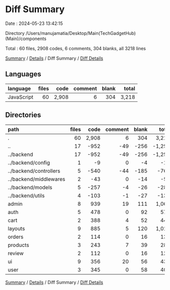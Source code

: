 # Diff Summary

Date : 2024-05-23 13:42:15

Directory /Users/manujamatia/Desktop/Main(TechGadgetHub)(Main)/components

Total : 60 files,  2908 codes, 6 comments, 304 blanks, all 3218 lines

[Summary](results.md) / [Details](details.md) / Diff Summary / [Diff Details](diff-details.md)

## Languages
| language | files | code | comment | blank | total |
| :--- | ---: | ---: | ---: | ---: | ---: |
| JavaScript | 60 | 2,908 | 6 | 304 | 3,218 |

## Directories
| path | files | code | comment | blank | total |
| :--- | ---: | ---: | ---: | ---: | ---: |
| . | 60 | 2,908 | 6 | 304 | 3,218 |
| .. | 17 | -952 | -49 | -256 | -1,257 |
| ../backend | 17 | -952 | -49 | -256 | -1,257 |
| ../backend/config | 1 | -9 | 0 | -4 | -13 |
| ../backend/controllers | 5 | -540 | -44 | -185 | -769 |
| ../backend/middlewares | 2 | -43 | 0 | -14 | -57 |
| ../backend/models | 5 | -257 | -4 | -26 | -287 |
| ../backend/utils | 4 | -103 | -1 | -27 | -131 |
| admin | 8 | 939 | 19 | 111 | 1,069 |
| auth | 5 | 478 | 0 | 92 | 570 |
| cart | 2 | 388 | 4 | 52 | 444 |
| layouts | 9 | 885 | 5 | 120 | 1,010 |
| orders | 2 | 114 | 0 | 16 | 130 |
| products | 3 | 243 | 7 | 39 | 289 |
| review | 2 | 112 | 0 | 16 | 128 |
| ui | 9 | 356 | 20 | 56 | 432 |
| user | 3 | 345 | 0 | 58 | 403 |

[Summary](results.md) / [Details](details.md) / Diff Summary / [Diff Details](diff-details.md)